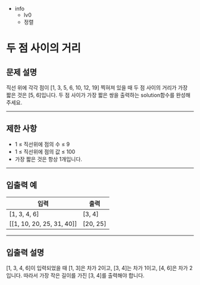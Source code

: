 - info
    - lv0
    - 정렬

# 두 점 사이의 거리
## 문제 설명
직선 위에 각각 점이 [1, 3, 5, 6, 10, 12, 19] 찍혀져 있을 때 두 점 사이의 거리가 가장 짧은 것은 [5, 6]입니다. 두 점 사이가 가장 짧은 쌍을 출력하는 solution함수를 완성해주세요.

---

## 제한 사항

- 1 ≤ 직선위에 점의 수 ≤ 9
- 1 ≤ 직선위에 점의 값 ≤ 100 
- 가장 짧은 것은 항상 1개입니다.

---

## 입출력 예

|   입력    | 출력 |
| --------- | ------ |
| [1, 3, 4, 6] | [3, 4] |
| [[1, 10, 20, 25, 31, 40]] | [20, 25] |

---

## 입출력 설명
[1, 3, 4, 6]이 입력되었을 때 [1, 3]은 차가 2이고, [3, 4]는 차가 1이고, [4, 6]은 차가 2입니다. 따라서 가장 작은 길이를 가진 [3, 4]를 출력해야 합니다.